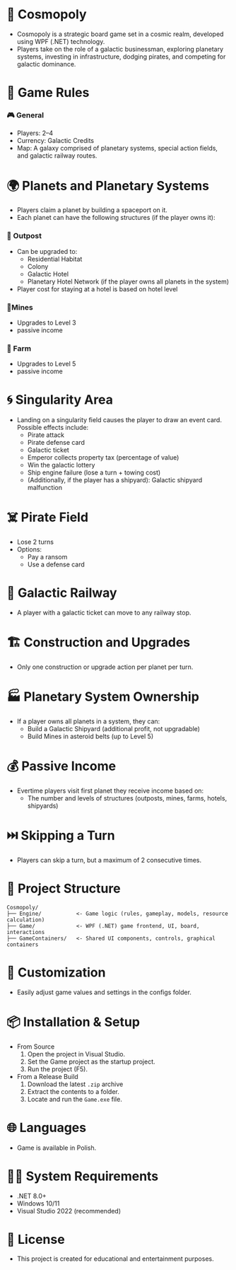 ﻿# 🌌 Cosmopoly

- Cosmopoly is a strategic board game set in a cosmic realm, developed using WPF (.NET) technology. 
- Players take on the role of a galactic businessman, exploring planetary systems, investing in infrastructure, dodging pirates, and competing for galactic dominance.

# 🚀 Game Rules

### 🎮 General
- Players: 2–4
- Currency: Galactic Credits
- Map: A galaxy comprised of planetary systems, special action fields, and galactic railway routes.


# 🌍 Planets and Planetary Systems
- Players claim a planet by building a spaceport on it.
- Each planet can have the following structures (if the player owns it):

### 🔹 Outpost
- Can be upgraded to:
	- Residential Habitat
	- Colony
	- Galactic Hotel
	- Planetary Hotel Network (if the player owns all planets in the system)
- Player cost for staying at a hotel is based on hotel level
	
### 🔹Mines
- Upgrades to Level 3
- passive income

### 🔹 Farm
- Upgrades to Level 5
- passive income

# 🌀 Singularity Area
- Landing on a singularity field causes the player to draw an event card. Possible effects include:
	- Pirate attack
	- Pirate defense card
	- Galactic ticket
	- Emperor collects property tax (percentage of value)
	- Win the galactic lottery
	- Ship engine failure (lose a turn + towing cost)
	- (Additionally, if the player has a shipyard): Galactic shipyard malfunction

# ☠️ Pirate Field
- Lose 2 turns
- Options:
	- Pay a ransom
	- Use a defense card
	
# 🚅 Galactic Railway
- A player with a galactic ticket can move to any railway stop.

# 🏗️ Construction and Upgrades
- Only one construction or upgrade action per planet per turn.

# 🏭 Planetary System Ownership
- If a player owns all planets in a system, they can:
	- Build a Galactic Shipyard (additional profit, not upgradable)
	- Build Mines in asteroid belts (up to Level 5) 

# 💰 Passive Income
- Evertime players visit first planet they receive income based on:
	- The number and levels of structures (outposts, mines, farms, hotels, shipyards)

# ⏭️ Skipping a Turn
- Players can skip a turn, but a maximum of 2 consecutive times.


# 🧱 Project Structure
```
Cosmopoly/
├── Engine/           <- Game logic (rules, gameplay, models, resource calculation)
├── Game/             <- WPF (.NET) game frontend, UI, board, interactions
├── GameContainers/   <- Shared UI components, controls, graphical containers
```

# 🔧 Customization
- Easily adjust game values and settings in the configs folder.

# 📦 Installation & Setup
- From Source
	1. Open the project in Visual Studio.
	2. Set the Game project as the startup project.
	3. Run the project (F5).
- From a Release Build
	1. Download the latest `.zip` archive
	2. Extract the contents to a folder.
	3. Locate and run the `Game.exe` file.

# 🌐 Languages
- Game is available in Polish.

# 👨‍💻 System Requirements
- .NET 8.0+
- Windows 10/11
- Visual Studio 2022 (recommended)

# 📜 License
- This project is created for educational and entertainment purposes.